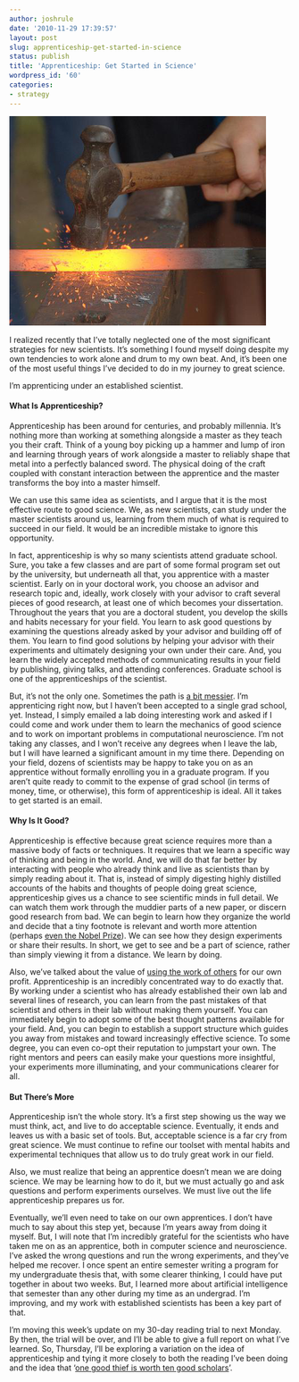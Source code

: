 ```yaml
---
author: joshrule
date: '2010-11-29 17:39:57'
layout: post
slug: apprenticeship-get-started-in-science
status: publish
title: 'Apprenticeship: Get Started in Science'
wordpress_id: '60'
categories:
- strategy
---
```


![blacksmith][1]

I realized recently that I’ve totally neglected one of the most significant
strategies for new scientists. It’s something I found myself doing despite my
own tendencies to work alone and drum to my own beat. And, it’s been one of
the most useful things I’ve decided to do in my journey to great science.

I’m apprenticing under an established scientist.

#### What Is Apprenticeship?

Apprenticeship has been around for centuries, and probably millennia. It’s
nothing more than working at something alongside a master as they teach you
their craft. Think of a young boy picking up a hammer and lump of iron and
learning through years of work alongside a master to reliably shape that metal
into a perfectly balanced sword. The physical doing of the craft coupled with
constant interaction between the apprentice and the master transforms the boy
into a master himself.

We can use this same idea as scientists, and I argue that it is the most
effective route to good science. We, as new scientists, can study under the
master scientists around us, learning from them much of what is required to
succeed in our field. It would be an incredible mistake to ignore this
opportunity.

In fact, apprenticeship is why so many scientists attend graduate school.
Sure, you take a few classes and are part of some formal program set out by
the university, but underneath all that, you apprentice with a master
scientist. Early on in your doctoral work, you choose an advisor and research
topic and, ideally, work closely with your advisor to craft several pieces of
good research, at least one of which becomes your dissertation. Throughout the
years that you are a doctoral student, you develop the skills and habits
necessary for your field. You learn to ask good questions by examining the
questions already asked by your advisor and building off of them. You learn to
find good solutions by helping your advisor with their experiments and
ultimately designing your own under their care. And, you learn the widely
accepted methods of communicating results in your field by publishing, giving
talks, and attending conferences. Graduate school is one of the
apprenticeships of the scientist.

But, it’s not the only one. Sometimes the path is [a bit messier][2]. I’m
apprenticing right now, but I haven’t been accepted to a single grad school,
yet. Instead, I simply emailed a lab doing interesting work and asked if I
could come and work under them to learn the mechanics of good science and to
work on important problems in computational neuroscience. I’m not taking any
classes, and I won’t receive any degrees when I leave the lab, but I will have
learned a significant amount in my time there. Depending on your field, dozens
of scientists may be happy to take you on as an apprentice without formally
enrolling you in a graduate program. If you aren’t quite ready to commit to
the expense of grad school (in terms of money, time, or otherwise), this form
of apprenticeship is ideal. All it takes to get started is an email.

#### Why Is It Good?

Apprenticeship is effective because great science requires more than a massive
body of facts or techniques. It requires that we learn a specific way of
thinking and being in the world. And, we will do that far better by
interacting with people who already think and live as scientists than by
simply reading about it. That is, instead of simply digesting highly distilled
accounts of the habits and thoughts of people doing great science,
apprenticeship gives us a chance to see scientific minds in full detail. We
can watch them work through the muddier parts of a new paper, or discern good
research from bad. We can begin to learn how they organize the world and
decide that a tiny footnote is relevant and worth more attention (perhaps
[even the Nobel Prize][3]). We can see how they design experiments or share
their results. In short, we get to see and be a part of science, rather than
simply viewing it from a distance. We learn by doing.

Also, we’ve talked about the value of [using the work of others][4] for our
own profit. Apprenticeship is an incredibly concentrated way to do exactly
that. By working under a scientist who has already established their own lab
and several lines of research, you can learn from the past mistakes of that
scientist and others in their lab without making them yourself. You can
immediately begin to adopt some of the best thought patterns available for
your field. And, you can begin to establish a support structure which guides
you away from mistakes and toward increasingly effective science. To some
degree, you can even co-opt their reputation to jumpstart your own. The right
mentors and peers can easily make your questions more insightful, your
experiments more illuminating, and your communications clearer for all.

#### But There’s More

Apprenticeship isn’t the whole story. It’s a first step showing us the way we
must think, act, and live to do acceptable science. Eventually, it ends and
leaves us with a basic set of tools. But, acceptable science is a far cry from
great science. We must continue to refine our toolset with mental habits and
experimental techniques that allow us to do truly great work in our field.

Also, we must realize that being an apprentice doesn’t mean we are doing
science. We may be learning how to do it, but we must actually go and ask
questions and perform experiments ourselves. We must live out the life
apprenticeship prepares us for.

Eventually, we’ll even need to take on our own apprentices. I don’t have much
to say about this step yet, because I’m years away from doing it myself. But,
I will note that I’m incredibly grateful for the scientists who have taken me
on as an apprentice, both in computer science and neuroscience. I’ve asked the
wrong questions and run the wrong experiments, and they’ve helped me recover.
I once spent an entire semester writing a program for my undergraduate thesis
that, with some clearer thinking, I could have put together in about two
weeks. But, I learned more about artificial intelligence that semester than
any other during my time as an undergrad. I’m improving, and my work with
established scientists has been a key part of that.

I’m moving this week’s update on my 30-day reading trial to next Monday. By
then, the trial will be over, and I’ll be able to give a full report on what
I’ve learned. So, Thursday, I’ll be exploring a variation on the idea of
apprenticeship and tying it more closely to both the reading I’ve been doing
and the idea that ‘[one good thief is worth ten good scholars][4]’.

[1]: /a/2010-11-29-apprenticeship-get-started-in-science/blacksmith.png (blacksmith from ghbrett on flickr.com)
[2]: http://calnewport.com/blog/2010/05/10/how-to-become-a-star-screenwriter-a-case-study-in-modern-craftsmanship/ (StudyHacks - How to Become a Star Screenwriter: A Case Study in Modern Craftsmanship)
[3]: http://michaelnielsen.org/blog/the-mismeasurement-of-science/ (Michael Nielsen - The Mismeasurement of Science)
[4]: http://joshrule.com/blog/one-good-thief-is-worth-ten-good-scholars/ (WOTS - One Good Thief is Worth Ten Good Scholars)
